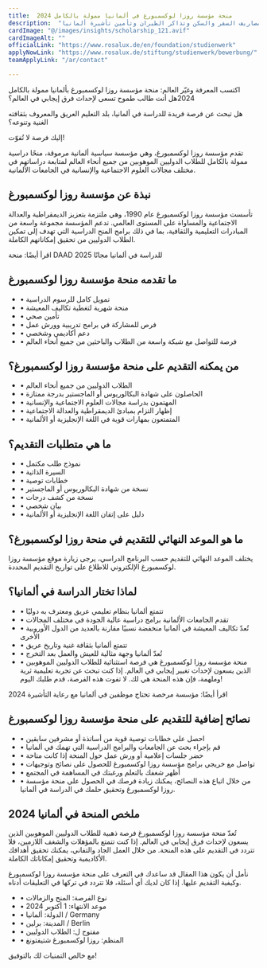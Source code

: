 ```yaml
---
title:  منحة مؤسسة روزا لوكسمبورغ في ألمانيا ممولة بالكامل 2024 
description:  "منحة روزا لوكسمبورغ شتيفتونغ الممولة بالكامل في ألمانيا وراتب شهري وتمويل مصاريف السفر والسكن وتذاكر الطيران وتأمين تأشيرة ألمانيا" 
cardImage: "@/images/insights/scholarship_121.avif" 
cardImageAlt: "" 
officialLink: "https://www.rosalux.de/en/foundation/studienwerk" 
applyNowLink: "https://www.rosalux.de/stiftung/studienwerk/bewerbung/" 
teamApplyLink: "/ar/contact"

---
```


اكتسب المعرفة وغيّر العالم: منحة مؤسسة روزا لوكسمبورغ بألمانيا ممولة بالكامل 2024هل أنت طالب طموح تسعى لإحداث فرق إيجابي في العالم؟

هل تبحث عن فرصة فريدة للدراسة في ألمانيا، بلد التعليم العريق والمعروف بثقافته الغنية وتنوعه؟

إليك فرصة لا تُفوّت!

تقدم مؤسسة روزا لوكسمبورغ، وهي مؤسسة سياسية ألمانية مرموقة، منحًا دراسية ممولة بالكامل للطلاب الدوليين الموهوبين من جميع أنحاء العالم لمتابعة دراساتهم في مختلف مجالات العلوم الاجتماعية والإنسانية في الجامعات الألمانية.

## نبذة عن مؤسسة روزا لوكسمبورغ

تأسست مؤسسة روزا لوكسمبورغ عام 1990، وهي ملتزمة بتعزيز الديمقراطية والعدالة الاجتماعية والمساواة على المستوى العالمي. تدعم المؤسسة مجموعة واسعة من المبادرات التعليمية والثقافية، بما في ذلك برامج المنح الدراسية التي تهدف إلى تمكين الطلاب الدوليين من تحقيق إمكاناتهم الكاملة.

اقرأ أيضًا: منحة DAAD للدراسة في ألمانيا مجانًا 2025

## ما تقدمه منحة مؤسسة روزا لوكسمبورغ

- • تمويل كامل للرسوم الدراسية
- • منحة شهرية لتغطية تكاليف المعيشة
- • تأمين صحي
- • فرص للمشاركة في برامج تدريبية وورش عمل
- • دعم أكاديمي وشخصي
- • فرصة للتواصل مع شبكة واسعة من الطلاب والباحثين من جميع أنحاء العالم

## من يمكنه التقديم على منحة مؤسسة روزا لوكسمبورغ؟

- • الطلاب الدوليين من جميع أنحاء العالم
- • الحاصلون على شهادة البكالوريوس أو الماجستير بدرجة ممتازة
- • المهتمون بدراسة مجالات العلوم الاجتماعية والإنسانية
- • إظهار التزام بمبادئ الديمقراطية والعدالة الاجتماعية
- • المتمتعون بمهارات قوية في اللغة الإنجليزية أو الألمانية

## ما هي متطلبات التقديم؟

- • نموذج طلب مكتمل
- • السيرة الذاتية
- • خطابات توصية
- • نسخة من شهادة البكالوريوس أو الماجستير
- • نسخة من كشف درجات
- • بيان شخصي
- • دليل على إتقان اللغة الإنجليزية أو الألمانية

## ما هو الموعد النهائي للتقديم في منحة روزا لوكسمبورغ؟

يختلف الموعد النهائي للتقديم حسب البرنامج الدراسي، يرجى زيارة موقع مؤسسة روزا لوكسمبورغ الإلكتروني للاطلاع على تواريخ التقديم المحددة.

## لماذا تختار الدراسة في ألمانيا؟

- • تتمتع ألمانيا بنظام تعليمي عريق ومعترف به دوليًا
- • تقدم الجامعات الألمانية برامج دراسية عالية الجودة في مختلف المجالات
- • تُعدّ تكاليف المعيشة في ألمانيا منخفضة نسبيًا مقارنة بالعديد من الدول الأوروبية الأخرى
- • تتمتع ألمانيا بثقافة غنية وتاريخ عريق
- • تُعدّ ألمانيا وجهة مثالية للعيش والعمل بعد التخرج
- • منحة مؤسسة روزا لوكسمبورغ هي فرصة استثنائية للطلاب الدوليين الموهوبين الذين يسعون لإحداث تغيير إيجابي في العالم. إذا كنت تبحث عن تجربة تعليمية ثرية وملهمة، فإن هذه المنحة هي لك. لا تفوت هذه الفرصة، قدم طلبك اليوم!

اقرأ أيضًا: مؤسسة مرخصة تحتاج موظفين في ألمانيا مع رعاية التأشيرة 2024

## نصائح إضافية للتقديم على منحة مؤسسة روزا لوكسمبورغ

- • احصل على خطابات توصية قوية من أساتذة أو مشرفين سابقين
- • قم بإجراء بحث عن الجامعات والبرامج الدراسية التي تهمك في ألمانيا
- • حضر جلسات إعلامية أو ورش عمل حول المنحة إذا كانت متاحة
- • تواصل مع خريجي برامج مؤسسة روزا لوكسمبورغ للحصول على نصائح وتوجيهات
- • أظهر شغفك بالتعلم ورغبتك في المساهمة في المجتمع
- • من خلال اتباع هذه النصائح، يمكنك زيادة فرصك في الحصول على منحة مؤسسة روزا لوكسمبورغ وتحقيق حلمك في الدراسة في ألمانيا.

## ملخص المنحة في ألمانيا 2024

تُعدّ منحة مؤسسة روزا لوكسمبورغ فرصة ذهبية للطلاب الدوليين الموهوبين الذين يسعون لإحداث فرق إيجابي في العالم. إذا كنت تتمتع بالمؤهلات والشغف اللازمين، فلا تتردد في التقديم على هذه المنحة. من خلال العمل الجاد والتفاني، يمكنك تحقيق أهدافك الأكاديمية وتحقيق إمكاناتك الكاملة.

نأمل أن يكون هذا المقال قد ساعدك في التعرف على منحة مؤسسة روزا لوكسمبورغ وكيفية التقديم عليها. إذا كان لديك أي أسئلة، فلا تتردد في تركها في التعليقات أدناه.

- • نوع الفرصة: المنح والزمالات
- • موعد الانتهاء: 1 أكتوبر 2024
- • الدولة: ألمانيا / Germany
- • المدينة: برلين / Berlin
- • مفتوح ل: الطلاب الدوليين
- • المنظم: روزا لوكسمبورغ شتيفتونغ

مع خالص التمنيات لك بالتوفيق!

